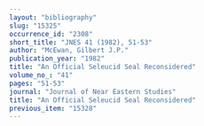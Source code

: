 ```yaml
---
layout: "bibliography"
slug: "15325"
occurrence_id: "2308"
short_title: "JNES 41 (1982), 51-53"
author: "McEwan, Gilbert J.P."
publication_year: "1982"
title: "An Official Seleucid Seal Reconsidered"
volume_no_: "41"
pages: "51-53"
journal: "Journal of Near Eastern Studies"
title: "An Official Seleucid Seal Reconsidered"
previous_item: "15328"
---
```

